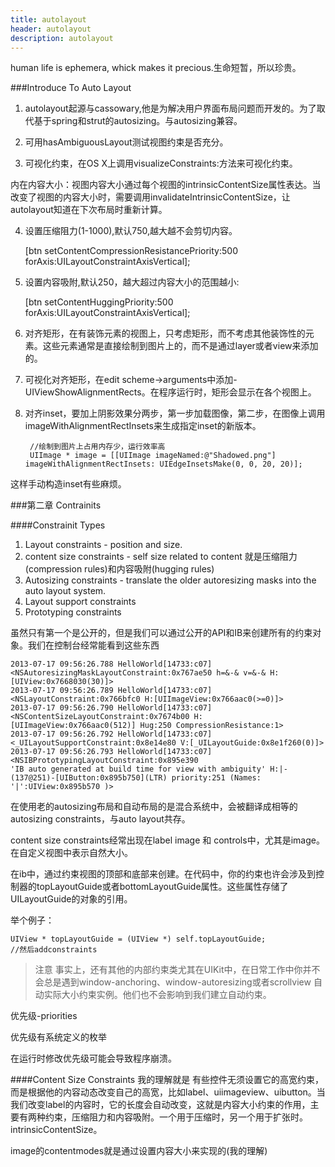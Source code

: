 ```yaml
---
title: autolayout
header: autolayout
description: autolayout
---
```


human life is ephemera, whick makes it precious.生命短暂，所以珍贵。

###Introduce To Auto Layout

1. autolayout起源与cassowary,他是为解决用户界面布局问题而开发的。为了取代基于spring和strut的autosizing。与autosizing兼容。

2. 可用hasAmbiguousLayout测试视图约束是否充分。

3. 可视化约束，在OS X上调用visualizeConstraints:方法来可视化约束。

内在内容大小：视图内容大小通过每个视图的intrinsicContentSize属性表达。当改变了视图的内容大小时，需要调用invalidateIntrinsicContentSize，让autolayout知道在下次布局时重新计算。

4. 设置压缩阻力(1-1000),默认750,越大越不会剪切内容。

	[btn setContentCompressionResistancePriority:500 forAxis:UILayoutConstraintAxisVertical];
	
5. 设置内容吸附,默认250，越大超过内容大小的范围越小:

	[btn setContentHuggingPriority:500 forAxis:UILayoutConstraintAxisVertical];
	
6. 对齐矩形，在有装饰元素的视图上，只考虑矩形，而不考虑其他装饰性的元素。这些元素通常是直接绘制到图片上的，而不是通过layer或者view来添加的。
7. 可视化对齐矩形，在edit scheme->arguments中添加-UIViewShowAlignmentRects。在程序运行时，矩形会显示在各个视图上。
8. 对齐inset，要加上阴影效果分两步，第一步加载图像，第二步，在图像上调用imageWithAlignmentRectInsets来生成指定inset的新版本。

		//绘制到图片上占用内存少，运行效率高
		UIImage * image = [[UIImage imageNamed:@"Shadowed.png"] imageWithAlignmentRectInsets: UIEdgeInsetsMake(0, 0, 20, 20)];
		
这样手动构造inset有些麻烦。

###第二章 Contrainits

####Constrainit Types
1. Layout constraints - position and size.
2. content size constraints - self size related to content 就是压缩阻力(compression rules)和内容吸附(hugging rules)
3. Autosizing constraints - translate the older autoresizing masks into the auto layout system.
4. Layout support constraints 
5. Prototyping constraints

虽然只有第一个是公开的，但是我们可以通过公开的API和IB来创建所有的约束对象。我们在控制台经常能看到这些东西

	2013-07-17 09:56:26.788 HelloWorld[14733:c07] <NSAutoresizingMaskLayoutConstraint:0x767ae50 h=&-& v=&-& H:[UIView:0x7668030(30)]>	2013-07-17 09:56:26.789 HelloWorld[14733:c07] <NSLayoutConstraint:0x766bfc0 H:[UIImageView:0x766aac0(>=0)]>	2013-07-17 09:56:26.790 HelloWorld[14733:c07] <NSContentSizeLayoutConstraint:0x7674b00 H:[UIImageView:0x766aac0(512)] Hug:250 CompressionResistance:1>	2013-07-17 09:56:26.792 HelloWorld[14733:c07] <_UILayoutSupportConstraint:0x8e14e80 V:[_UILayoutGuide:0x8e1f260(0)]>	2013-07-17 09:56:26.793 HelloWorld[14733:c07] <NSIBPrototypingLayoutConstraint:0x895e390	'IB auto generated at build time for view with ambiguity' H:|-(137@251)-[UIButton:0x895b750](LTR) priority:251 (Names: '|':UIView:0x895b570 )>
	
在使用老的autosizing布局和自动布局的是混合系统中，会被翻译成相等的autosizing constraints，与auto layout共存。

content size constraints经常出现在label image 和 controls中，尤其是image。在自定义视图中表示自然大小。

在ib中，通过约束视图的顶部和底部来创建。在代码中，你的约束也许会涉及到控制器的topLayoutGuide或者bottomLayoutGuide属性。这些属性存储了UILayoutGuide的对象的引用。

举个例子：

	UIView * topLayoutGuide = (UIView *) self.topLayoutGuide;
	//然后addconstraints
	
>注意
>事实上，还有其他的内部约束类尤其在UIKit中，在日常工作中你并不会总是遇到window-anchoring、window-autoresizing或者scrollview 自动实际大小约束实例。他们也不会影响到我们建立自动约束。

优先级-priorities

优先级有系统定义的枚举

在运行时修改优先级可能会导致程序崩溃。

####Content Size Constraints
我的理解就是 有些控件无须设置它的高宽约束，而是根据他的内容动态改变自己的高宽，比如label、uiimageview、uibutton。当我们改变label的内容时，它的长度会自动改变，这就是内容大小约束的作用，主要有两种约束，压缩阻力和内容吸附。一个用于压缩时，另一个用于扩张时。intrinsicContentSize。

image的contentmodes就是通过设置内容大小来实现的(我的理解)